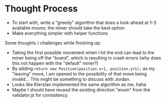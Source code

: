 # Thought Process

* To start with, write a "greedy" algorithm that does a look-ahead at 1-3 available moves; the miner should take the best option
* Make everything simpler with helper functions

Some thoughts / challenges while finishing up:
* Taking the first possible movement when I hit the end can lead to the miner being off the "board", which is resulting in crash errors (why does this not happen with the "default" miner?)
* By adding ``return new Position(position.x+1, position.y+1);`` as my "leaving" move, I am opened to the possibility of that move being invalid... This might be something to discuss with Jordan.
* Looks like Kierstan implemented the same algorithm as me, haha
* Maybe I should have reused the existing direction "enum" from the validator.js for consistency. 